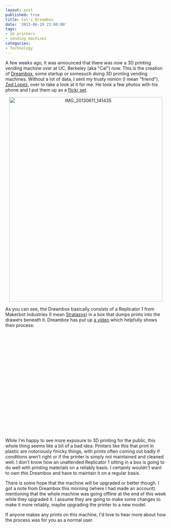 ```yaml
---
layout: post
published: true
title: Cal's Dreambox
date: '2013-06-19 23:00:00'
tags: 
- 3d printers
- vending machines
categories:
- Technology
---
```

A few weeks ago, it was announced that there was now a 3D printing vending machine over at UC, Berkeley (aka "Cal") now. This is the creation of [Dreambox](http://3dreambox.com/), some startup or somesuch doing 3D printing vending machines. Without a lot of data, I sent my trusty minion (I mean "friend"), [Zed Lopez](http://zedlopez.com/), over to take a look at it for me. He took a few photos with his phone and I put them up as a [flickr set](http://www.flickr.com/photos/albill/sets/72157634077943904/).

<p style="text-align:center"><a href="http://www.flickr.com/photos/albill/9021270666/" title="IMG_20130611_141435 by albill, on Flickr"><img src="http://farm4.staticflickr.com/3793/9021270666_d7b25b56a5_z.jpg" width="480" height="640" alt="IMG_20130611_141435"></a></p>

As you can see, the Dreambox basically consists of a Replicator 1 from Makerbot Industries (I mean [Stratasys](http://venturebeat.com/2013/06/19/3d-printing-giant-stratasys-acquires-makerbot/)) in a box that dumps prints into the drawers beneath it. Dreambox has put up [a video](http://youtu.be/w4nPPKKpy1U) which helpfully shows their process:

<p style="text-align:center"><object width="560" height="315"><param name="movie" value="http://www.youtube.com/v/w4nPPKKpy1U?hl=en_US&amp;version=3&amp;rel=0"></param><param name="allowFullScreen" value="true"></param><param name="allowscriptaccess" value="always"></param><embed src="http://www.youtube.com/v/w4nPPKKpy1U?hl=en_US&amp;version=3&amp;rel=0" type="application/x-shockwave-flash" width="560" height="315" allowscriptaccess="always" allowfullscreen="true"></embed></object></p>

While I'm happy to see more exposure to 3D printing for the public, this whole thing seems like a bit of a bad idea. Printers like this that print in plastic are notoriously finicky things, with prints often coming out badly if conditions aren't right or if the printer is simply not maintained and cleaned well. I don't know how an unattended Replicator 1 sitting in a box is going to do well with printing materials on a reliably basis. I certainly wouldn't want to own this Dreambox and have to maintain it on a regular basis. 

There is some hope that the machine will be upgraded or better though. I got a note from Dreambox this morning (where I had made an account) mentioning that the whole machine was going offline at the end of this week while they upgraded it. I assume they are going to make some changes to make it more reliably, maybe upgrading the printer to a new model. 

If anyone makes any prints on this machine, I'd love to hear more about how the process was for you as a normal user.